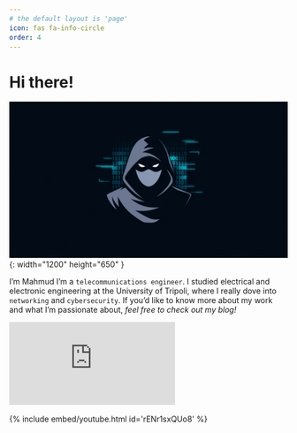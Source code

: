 ```yaml
---
# the default layout is 'page'
icon: fas fa-info-circle
order: 4
---
```

# Hi there!

 ![About](/assets/img/about.webp){: width="1200" height="650" }

I’m Mahmud I’m a `telecommunications engineer`. I studied electrical and electronic engineering at the University of Tripoli, where I really dove into `networking` and `cybersecurity`. If you’d like to know more about my work and what I’m passionate about, *feel free to check out my blog!*

 <iframe src="https://tryhackme.com/api/v2/badges/public-profile?userPublicId=3029836" style='border:none;'></iframe>

{% include embed/youtube.html id='rENr1sxQUo8' %}
